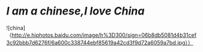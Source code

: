 # *I am a chinese,I love China*

![china]（http://e.hiphotos.baidu.com/image/h%3D300/sign=06b8db5081d4b31cef3c92bbb7d6276f/6a600c338744ebf85619a42cd3f9d72a6059a7bd.jpg））


